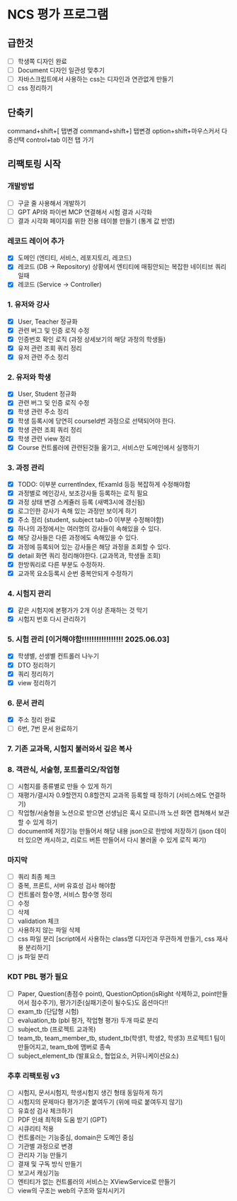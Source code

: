 # NCS 평가 프로그램

## 급한것

- [ ] 학생쪽 디자인 완료
- [ ] Document 디자인 일관성 맞추기
- [ ] 자바스크립트에서 사용하는 css는 디자인과 연관없게 만들기
- [ ] css 정리하기

## 단축키

command+shift+[ 탭변경
command+shift+] 탭변경
option+shift+마우스커서 다중선택
control+tab 이전 탭 가기

## 리팩토링 시작

### 개발방법

- [ ] 구글 줄 사용해서 개발하기
- [ ] GPT API와 파이썬 MCP 연결해서 시험 결과 시각화
- [ ] 결과 시각화 페이지를 위한 전용 테이블 만들기 (통계 값 반영)

### 레코드 레이어 추가

- [x] 도메인 (엔티티, 서비스, 레포지토리, 레코드)
- [x] 레코드 (DB -> Repository) 상황에서 엔티티에 매핑안되는 복잡한 네이티브 쿼리일때
- [x] 레코드 (Service -> Controller)

### 1. 유저와 강사

- [x] User, Teacher 정규화
- [x] 관련 버그 및 인증 로직 수정
- [x] 인증번호 확인 로직 (과정 상세보기의 해당 과정의 학생들)
- [x] 유저 관련 조회 쿼리 정리
- [x] 유저 관련 주소 정리

### 2. 유저와 학생

- [x] User, Student 정규화
- [x] 관련 버그 및 인증 로직 수정
- [x] 학생 관련 주소 정리
- [x] 학생 등록시에 당연히 courseId번 과정으로 선택되어야 한다.
- [x] 학생 관련 조회 쿼리 정리
- [x] 학생 관련 view 정리
- [x] Course 컨트롤러에 관련된것들 옮기고, 서비스만 도메인에서 실행하기

### 3. 과정 관리

- [x] TODO: 이부분 currentIndex, fExamId 등등 복잡하게 수정해야함
- [x] 과정별로 메인강사, 보조강사들 등록하는 로직 필요
- [x] 과정 상태 변경 스케쥴러 등록 (새벽3시에 갱신됨)
- [x] 로그인한 강사가 속해 있는 과정만 보이게 하기
- [x] 주소 정리 (student, subject tab=0 이부분 수정해야함)
- [x] 하나의 과정에서는 여러명의 강사들이 속해있을 수 있다.
- [x] 해당 강사들은 다른 과정에도 속해있을 수 있다.
- [x] 과정에 등록되어 있는 강사들은 해당 과정을 조회할 수 있다.
- [x] detail 화면 쿼리 정리해야한다. (교과목과, 학생들 조회)
- [x] 한방쿼리로 다른 부분도 수정하자.
- [x] 교과목 요소등록시 순번 중복안되게 수정하기

### 4. 시험지 관리

- [x] 같은 시험지에 본평가가 2개 이상 존재하는 것 막기
- [x] 시험지 번호 다시 관리하기

### 5. 시험 관리 [이거해야함!!!!!!!!!!!!!!!!! 2025.06.03]

- [x] 학생별, 선생별 컨트롤러 나누기
- [x] DTO 정리하기
- [x] 쿼리 정리하기
- [x] view 정리하기

### 6. 문서 관리

- [x] 주소 정리 완료
- [ ] 6번, 7번 문서 완료하기

### 7. 기존 교과목, 시험지 불러와서 깊은 복사

### 8. 객관식, 서술형, 포트폴리오/작업형

- [ ] 시험지를 종류별로 만들 수 있게 하기
- [ ] 재평가/결시자 0.9할껀지 0.8할껀지 교과목 등록할 때 정하기 (서비스에도 연결하기)
- [ ] 작업형/서술형을 노션으로 받으면 선생님은 혹시 모르니까 노션 화면 캡쳐해서 보관할 수 있게 하기
- [ ] document에 저장기능 만들어서 해당 내용 json으로 한방에 저장하기 (json 데이터 있으면 캐시하고, 리로드 버튼 만들어서 다시 불러올 수 있게 로직 짜기)

### 마지막

- [ ] 쿼리 최종 체크
- [ ] 중복, 프론트, 서버 유효성 검사 해야함
- [ ] 컨트롤러 함수명, 서비스 함수명 정리
- [ ] 수정
- [ ] 삭제
- [ ] validation 체크
- [ ] 사용하지 않는 파일 삭제
- [ ] css 파일 분리 [script에서 사용하는 class명 디자인과 무관하게 만들기, css 재사용 분리하기]
- [ ] js 파일 분리

### KDT PBL 평가 필요

- [ ] Paper, Question(총점수 point), QuestionOption(isRight 삭제하고, point만들어서 점수주기), 평가기준(실패기준이 될수도)도 옵션마다!!
- [ ] exam_tb (단답형 시험)
- [ ] evaluation_tb (pbl 평가, 작업형 평가) 두개 따로 분리
- [ ] subject_tb (프로젝트 교과목)
- [ ] team_tb, team_member_tb, student_tb(학생1, 학생2, 학생3) 프로젝트1 팀이 만들어지고, team_tb에 맴버로 종속
- [ ] subject_element_tb (발표요소, 협업요소, 커뮤니케이션요소)

### 추후 리팩토링 v3

- [ ] 시험지, 문서시험지, 학생시험지 생긴 형태 동일하게 하기
- [ ] 시험지의 문제마다 평가기준 붙여두기 (위에 따로 붙여두지 않기)
- [ ] 유효성 검사 체크하기
- [ ] PDF 인쇄 최적화 도움 받기 (GPT)
- [ ] 시큐리티 적용
- [ ] 컨트롤러는 기능중심, domain은 도메인 중심
- [ ] 기관별 과정으로 변경
- [ ] 관리자 기능 만들기
- [ ] 결재 및 구독 방식 만들기
- [ ] 보고서 캐싱기능
- [ ] 엔티티가 없는 컨트롤러의 서비스는 XViewService로 만들기
- [ ] view의 구조는 web의 구조와 일치시키기